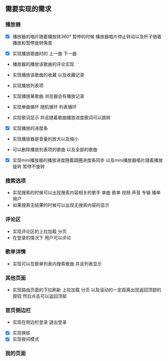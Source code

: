 ## 需要实现的需求
### 播放器

- [x] 播放器的唱片随着播放转360° 暂停的时候 播放器唱片停止转动以及杆子随着播放和暂停旋转角度

- [x] 实现播放歌曲时的 上一曲 下一曲

- 播放器的播放该歌曲的评论实现

- 实现播放该歌曲的收藏 以及收藏记录

- 实现播放列表项

- 实现播放某歌曲 浏览器会有播放记录

- 实现单曲循环 随机循环 列表循环

- 实现歌词显示 并且随着歌曲播放进度歌词可以跳转

- [x] 实现播放的进度条

- 实现播放器是音量的放大以及缩小

- 可以删除播放列表项的歌曲 以及全部的歌曲

- [x] 实现mini播放器的播放进度随着圆圈进度条同步 以及mini播放器唱片随着播放旋转 暂停不旋转

### 搜索选项
- 实现搜索的时候可以出现搜索内容相关的歌手 单曲 歌单 视频 声音 专辑 播单 用户
- 如果搜索无结果的时候可以出现无搜索内容的显示
### 评论区
- 实现评论区的上拉加载 分页
- 在登录的情况下 用户可以评论
### 歌单详情
- 实现可以在歌单列表内搜索歌曲 并且列表显示
### 其他页面
- 实现路由页面的下拉刷新 上拉加载 分页 以及滚动的一定距离出现返回顶部的按钮 然后点击可以返回顶部
### 首页侧边栏
- 实现在侧边栏登录 退出登录
- [x] 实现换肤
- [x] 实现夜间模式
### 我的页面


